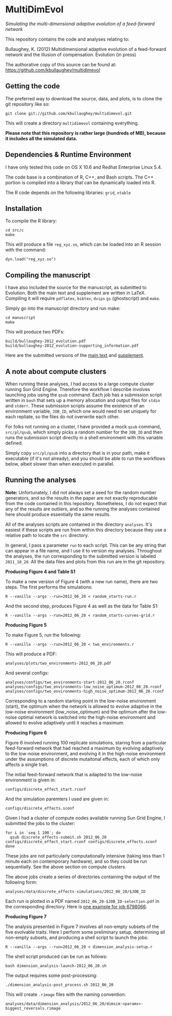 MultiDimEvol
============

*Simulating the multi-dimensional adaptive evolution of a feed-forward network*

This repository contains the code and analyses relating to:

Bullaughey, K. (2012) Multidimensional adaptive evolution of a feed-forward network and the illusion of compensation. Evolution (in press)

The authorative copy of this source can be found at: https://github.com/kbullaughey/multidimevol

Getting the code
----------------

The preferred way to download the source, data, and plots, is to clone the git repository like so:

    git clone git://github.com/kbullaughey/multidimevol.git

This will create a directory `multidimevol` containing everything. 

**Please note that this repository is rather large (hundreds of MB), because it includes all the simulated data.** 

Dependencies & Runtime Environment
----------------------------------

I have only tested this code on OS X 10.6 and Redhat Enterprise Linux 5.4. 

The code base is a combination of R, C++, and Bash scripts. The C++ portion is compiled into a library that can be dynamically loaded into R. 

The R code depends on the following libraries: `grid`, `xtable`

Installation
------------

To compile the R library:

    cd src/c
    make

This will produce a file `reg_xyz.so`, which can be loaded into an R session with the command:

    dyn.load("reg_xyz.so")

Compiling the manuscript
------------------------

I have also included the source for the manuscript, as submitted to Evolution. Both the main text and supplement are written in LaTeX. Compiling it will require `pdflatex`, `bibtex`, `dvips` `gs` (ghostscript) and `make`.  

Simply go into the manuscript directory and run make:

    cd manuscript
    make

This will produce two PDFs:

    build/bullaughey-2012_evolution.pdf
    build/bullaughey-2012_evolution-supporting_information.pdf

Here are the submitted versions of the [main text][mt] and [supplement][sup].

[mt]: https://github.com/kbullaughey/multidimevol/blob/master/manuscript/submitted/bullaughey-2012_evolution.pdf?raw=true
[sup]: https://github.com/kbullaughey/multidimevol/blob/master/manuscript/submitted/bullaughey-2012_evolution-supporting_information.pdf?raw=true

A note about compute clusters
-----------------------------

When running these analyses, I had access to a large compute cluster running Sun Grid Engine. Therefore the workflow I describe involves launching jobs using the `qsub` command. Each job has a submission script written in `bash` that sets up a memory allocation and output files for `stdin` and `stderr`. These submission scripts assume the existence of an environment variable, `JOB_ID`, which one would need to set uniquely for each repliate, so the files do not overwrite each other. 

For folks not running on a cluster, I have provided a mock `qsub` command, `src/pl/qsub`, which simply picks a random number for the `JOB_ID` and then runs the submission script directly in a shell environment with this variable defined. 

Simply copy `src/pl/qsub` into a directory that is in your path, make it executable (if it's not already), and you should be able to run the workflows below, albeit slower than when executed in parallel.

Running the analyses
--------------------

**Note:** Unfortunately, I did not always set a seed for the random number generators, and so the results in the paper are not exactly reproducable from the code contained in this repository. Nonetheless, I do not expect that any of the results are outliers, and so the running the analyses contained here should produce essentially the same results.

All of the analyses scripts are contained in the directory `analyses`. It's easiest if these scripts are run from within this directory because they use a relative path to locate the `src` directory.

In general, I pass a parameter `run` to each script. This can be any string that can appear in a file name, and I use it to version my analyses. Throughout the analyses, the run corresponding to the submitted version is labeled `2011_10_20`. All the data files and plots from this run are in the git repository.

**Producing Figure 4 and Table S1**

To make a new version of Figure 4 (with a new run name), there are two steps. The first performs the simulations:

    R --vanilla --args --run=2012_06_20 < random_starts-run.r 

And the second step, produces Figure 4 as well as the data for Table S1:

    R --vanilla --args --run=2012_06_20 < random_starts-curves-grid.r

**Producing Figure 5**

To make Figure 5, run the following:

    R --vanilla --args --run=2012_06_20 < two_environments.r

This will produce a PDF:

    analyses/plots/two_environments-2012_06_20.pdf

And several configs:

    analyses/configs/two_environments-start-2012_06_20.rconf
    analyses/configs/two_environments-low_noise_optimum-2012_06_20.rconf
    analyses/configs/two_environments-high_noise_optimum-2012_06_20.rconf

Corresponding to a random starting point in the low-noise environment (start), the optimum when the network is allowed to evolve adaptive in the low-noise environment (low_noise_optimum) and the optimum after the low-noise optimal network is switched into the high-noise environment and allowed to evolve adaptively until it reaches a maximum.

**Producing Figure 6**

Figure 6 involved running 100 replicate simulations, staring from a particular feed-forward network that had reached a maximum by evolving adaptively to the low-noise environment, and evolving it in the high-noise environment under the assumptions of discrete mutaitonal effects, each of which only affects a single trait.

The initial feed-forward network that is adapted to the low-noise environment is given in:

    configs/discrete_effect_start.rconf

And the simulation paremters I used are given in:

    configs/discrete_effects.sconf

Given I had a cluster of compute nodes available running Sun Grid Engine, I submitted the jobs to the cluster:

    for i in `seq 1 100`; do 
      qsub discrete_effects-submit.sh 2012_06_20 configs/discrete_effect_start.rconf configs/discrete_effects.sconf
    done

These jobs are not particularly computationally intensive (taking less than 1 minute each on contemporary hardware), and so they could be run sequentially. See the above section on compute clusters. 

The above jobs create a series of directories containing the output of the following form:

    analyses/data/discrete_effects-simulations/2012_06_20/$JOB_ID

Each run is plotted in a PDF named `2012_06_20-$JOB_ID-selection.pdf` in the corresponding directory. Here is [one example for job 6798066][selplot].

[selplot]: https://github.com/kbullaughey/multidimevol/blob/master/analyses/data/discrete_effects-simulations/2012_06_20/6798066/2012_06_20-6798066-selection.pdf?raw=true

**Producing Figure 7**

The analysis presented in Figure 7 involves all non-empty subsets of the five evolvable traits. Here I perform some preliminary setup, determining all non-empty subsets, and producing a shell script to launch the jobs:

    R --vanilla --args --run=2012_06_20 < dimension_analysis-setup.r

The shell script produced can be run as follows:

    bash dimension_analysis-launch-2012_06_20.sh

The output requires some post-processing:

    ./dimension_analysis-post_process.sh 2012_06_20

This will create `.rimage` files with the naming convention:

    analyses/data/dimension_analysis/2012_06_20/dimsim-<params>-biggest_reversals.rimage

